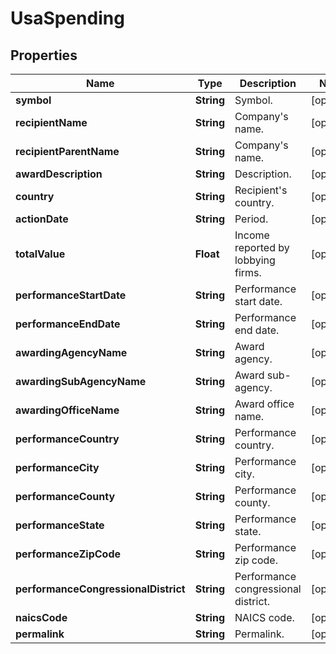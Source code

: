 # UsaSpending

## Properties

 Name                                 | Type       | Description                         | Notes      
--------------------------------------|------------|-------------------------------------|------------
 **symbol**                           | **String** | Symbol.                             | [optional] 
 **recipientName**                    | **String** | Company&#39;s name.                 | [optional] 
 **recipientParentName**              | **String** | Company&#39;s name.                 | [optional] 
 **awardDescription**                 | **String** | Description.                        | [optional] 
 **country**                          | **String** | Recipient&#39;s country.            | [optional] 
 **actionDate**                       | **String** | Period.                             | [optional] 
 **totalValue**                       | **Float**  | Income reported by lobbying firms.  | [optional] 
 **performanceStartDate**             | **String** | Performance start date.             | [optional] 
 **performanceEndDate**               | **String** | Performance end date.               | [optional] 
 **awardingAgencyName**               | **String** | Award agency.                       | [optional] 
 **awardingSubAgencyName**            | **String** | Award sub-agency.                   | [optional] 
 **awardingOfficeName**               | **String** | Award office name.                  | [optional] 
 **performanceCountry**               | **String** | Performance country.                | [optional] 
 **performanceCity**                  | **String** | Performance city.                   | [optional] 
 **performanceCounty**                | **String** | Performance county.                 | [optional] 
 **performanceState**                 | **String** | Performance state.                  | [optional] 
 **performanceZipCode**               | **String** | Performance zip code.               | [optional] 
 **performanceCongressionalDistrict** | **String** | Performance congressional district. | [optional] 
 **naicsCode**                        | **String** | NAICS code.                         | [optional] 
 **permalink**                        | **String** | Permalink.                          | [optional] 



